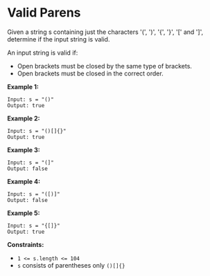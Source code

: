 # Valid Parens

Given a string s containing just the characters '(', ')', '{', '}', '[' and ']', determine if the input string is valid.

An input string is valid if:

 - Open brackets must be closed by the same type of brackets.
 - Open brackets must be closed in the correct order.
 
**Example 1:**

```
Input: s = "()"
Output: true
```

**Example 2:**

```
Input: s = "()[]{}"
Output: true
```

**Example 3:**

```
Input: s = "(]"
Output: false
```

**Example 4:**

```
Input: s = "([)]"
Output: false
```

**Example 5:**

```
Input: s = "{[]}"
Output: true
``` 

**Constraints:**

 - `1 <= s.length <= 104`
 - `s` consists of parentheses only `()[]{}`